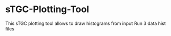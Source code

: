 # sTGC-Plotting-Tool
This sTGC plotting tool allows to draw histograms from input Run 3 data hist files
